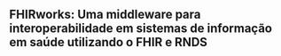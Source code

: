 ## FHIRworks: Uma middleware para interoperabilidade em sistemas de informação em saúde utilizando o FHIR e RNDS

